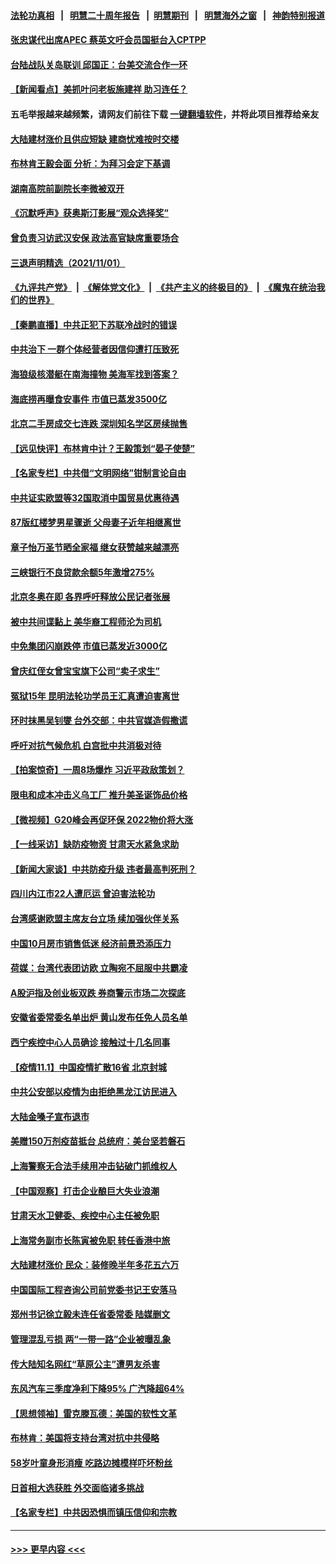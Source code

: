 #### [法轮功真相](https://github.com/gfw-breaker/truth/blob/master/README.md?t=0) &nbsp;&nbsp;|&nbsp;&nbsp; [明慧二十周年报告](https://github.com/gfw-breaker/mh-reports/blob/master/README.md?t=0) &nbsp;&nbsp;|&nbsp;&nbsp;[明慧期刊](https://github.com/gfw-breaker/mh-qikan) &nbsp;&nbsp;|&nbsp;&nbsp; [明慧海外之窗](https://github.com/gfw-breaker/mh-news/blob/master/README.md?t=0) &nbsp;&nbsp;|&nbsp;&nbsp; [神韵特别报道](https://github.com/gfw-breaker/mh-news/blob/master/shenyun.md?t=0)
#### [张忠谋代出席APEC 蔡英文吁会员国挺台入CPTPP](../pages/nsc413/n13346710.md?t=11021601) 
#### [台陆战队关岛联训 邱国正：台美交流合作一环](../pages/nsc413/n13346744.md?t=11021601) 
#### [【新闻看点】美抓叶问老板施建祥 助习连任？](../pages/nsc413/n13346172.md?t=11021601) 
#### 五毛举报越来越频繁，请网友们前往下载 [一键翻墙软件](https://github.com/gfw-breaker/ssr-accounts)，并将此项目推荐给亲友
#### [大陆建材涨价且供应短缺 建商忧难按时交楼](../pages/nsc413/n13346440.md?t=11021601) 
#### [布林肯王毅会面 分析：为拜习会定下基调](../pages/nsc413/n13346621.md?t=11021601) 
#### [湖南高院前副院长李微被双开](../pages/nsc413/n13346670.md?t=11021601) 
#### [《沉默呼声》获奥斯汀影展“观众选择奖”](../pages/nsc413/n13346290.md?t=11021601) 
#### [曾负责习访武汉安保 政法高官缺席重要场合](../pages/nsc413/n13346540.md?t=11021601) 
#### [三退声明精选（2021/11/01）](../pages/nsc413/n13346785.md?t=11021601) 
#### [《九评共产党》](https://github.com/begood0513/9ping.md/blob/master/README.md) &nbsp;|&nbsp; [《解体党文化》](../../../../jtdwh.md/blob/master/README.md)  &nbsp;|&nbsp; [《共产主义的终极目的》](../../../../gczydzjmd.md/blob/master/README.md) &nbsp;|&nbsp; [《魔鬼在统治我们的世界》](../../../../mgztzwmdsj.md/blob/master/README.md) 
#### [【秦鹏直播】中共正犯下苏联冷战时的错误](../pages/nsc413/n13346259.md?t=11021601) 
#### [中共治下 一群个体经营者因信仰遭打压致死](../pages/nsc413/n13343377.md?t=11021601) 
#### [海狼级核潜艇在南海撞物 美海军找到答案？](../pages/nsc413/n13346138.md?t=11021601) 
#### [海底捞再曝食安事件 市值已蒸发3500亿](../pages/nsc413/n13346256.md?t=11021601) 
#### [北京二手房成交七连跌 深圳知名学区房续抛售](../pages/nsc413/n13346203.md?t=11021601) 
#### [【远见快评】布林肯中计？王毅策划“晏子使楚”](../pages/nsc413/n13346224.md?t=11021601) 
#### [【名家专栏】中共借“文明网络”钳制言论自由](../pages/nsc413/n13345291.md?t=11021601) 
#### [中共证实欧盟等32国取消中国贸易优惠待遇](../pages/nsc413/n13345975.md?t=11021601) 
#### [87版红楼梦男星骤逝 父母妻子近年相继离世](../pages/nsc413/n13346140.md?t=11021601) 
#### [章子怡万圣节晒全家福 继女获赞越来越漂亮](../pages/nsc413/n13345968.md?t=11021601) 
#### [三峡银行不良贷款余额5年激增275%](../pages/nsc413/n13346127.md?t=11021601) 
#### [北京冬奥在即 各界呼吁释放公民记者张展](../pages/nsc413/n13346089.md?t=11021601) 
#### [被中共间谍黏上 美华裔工程师沦为司机](../pages/nsc413/n13346108.md?t=11021601) 
#### [中免集团闪崩跌停 市值已蒸发近3000亿](../pages/nsc413/n13345987.md?t=11021601) 
#### [曾庆红侄女曾宝宝旗下公司“卖子求生”](../pages/nsc413/n13343900.md?t=11021601) 
#### [冤狱15年 昆明法轮功学员王汇真遭迫害离世](../pages/nsc413/n13345179.md?t=11021601) 
#### [环时抹黑吴钊燮 台外交部：中共官媒造假撒谎](../pages/nsc413/n13345728.md?t=11021601) 
#### [呼吁对抗气候危机 白宫批中共消极对待](../pages/nsc413/n13345880.md?t=11021601) 
#### [【拍案惊奇】一周8场爆炸 习近平政敌策划？](../pages/nsc413/n13345550.md?t=11021601) 
#### [限电和成本冲击义乌工厂 推升美圣诞饰品价格](../pages/nsc413/n13345663.md?t=11021601) 
#### [【微视频】G20峰会再促环保 2022物价将大涨](../pages/nsc413/n13345411.md?t=11021601) 
#### [【一线采访】缺防疫物资 甘肃天水紧急求助](../pages/nsc413/n13345012.md?t=11021601) 
#### [【新闻大家谈】中共防疫升级 违者最高判死刑？](../pages/nsc413/n13345290.md?t=11021601) 
#### [四川内江市22人遭厄运 曾迫害法轮功](../pages/nsc413/n13342909.md?t=11021601) 
#### [台湾感谢欧盟主席友台立场 续加强伙伴关系](../pages/nsc413/n13345010.md?t=11021601) 
#### [中国10月房市销售低迷 经济前景恐添压力](../pages/nsc413/n13345243.md?t=11021601) 
#### [荷媒：台湾代表团访欧 立陶宛不屈服中共霸凌](../pages/nsc413/n13345211.md?t=11021601) 
#### [A股沪指及创业板双跌 券商警示市场二次探底](../pages/nsc413/n13344928.md?t=11021601) 
#### [安徽省委常委名单出炉 黄山发布任免人员名单](../pages/nsc413/n13344956.md?t=11021601) 
#### [西宁疾控中心人员确诊 接触过十几名同事](../pages/nsc413/n13344960.md?t=11021601) 
#### [【疫情11.1】中国疫情扩散16省 北京封城](../pages/nsc413/n13344723.md?t=11021601) 
#### [中共公安部以疫情为由拒绝黑龙江访民进入](../pages/nsc413/n13344868.md?t=11021601) 
#### [大陆金嗓子宣布退市](../pages/nsc413/n13344572.md?t=11021601) 
#### [美赠150万剂疫苗抵台 总统府：美台坚若磐石](../pages/nsc413/n13344686.md?t=11021601) 
#### [上海警察无合法手续用冲击钻破门抓维权人](../pages/nsc413/n13344550.md?t=11021601) 
#### [【中国观察】打击企业酿巨大失业浪潮](../pages/nsc413/n13343085.md?t=11021601) 
#### [甘肃天水卫健委、疾控中心主任被免职](../pages/nsc413/n13344534.md?t=11021601) 
#### [上海常务副市长陈寅被免职 转任香港中旅](../pages/nsc413/n13344683.md?t=11021601) 
#### [大陆建材涨价 民众：装修晚半年多花五六万](../pages/nsc413/n13344173.md?t=11021601) 
#### [中国国际工程咨询公司前党委书记王安落马](../pages/nsc413/n13344252.md?t=11021601) 
#### [郑州书记徐立毅未连任省委常委 陆媒删文](../pages/nsc413/n13343984.md?t=11021601) 
#### [管理混乱亏损 两“一带一路”企业被曝乱象](../pages/nsc413/n13343778.md?t=11021601) 
#### [传大陆知名网红“草原公主”遭男友杀害](../pages/nsc413/n13343761.md?t=11021601) 
#### [东风汽车三季度净利下降95% 广汽降超64%](../pages/nsc413/n13343871.md?t=11021601) 
#### [【思想领袖】雷克滕瓦德：美国的软性文革](../pages/nsc413/n13312824.md?t=11021601) 
#### [布林肯：美国将支持台湾对抗中共侵略](../pages/nsc413/n13343502.md?t=11021601) 
#### [58岁叶童身形消瘦 吃路边摊模样吓坏粉丝](../pages/nsc413/n13343543.md?t=11021601) 
#### [日首相大选获胜 外交面临诸多挑战](../pages/nsc413/n13343621.md?t=11021601) 
#### [【名家专栏】中共因恐惧而镇压信仰和宗教](../pages/nsc413/n13343042.md?t=11021601) 

----
#### [ >>> 更早内容 <<< ](../indexes/nsc413-earlier.md)
